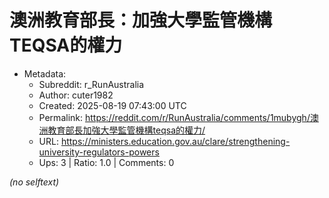# 澳洲教育部長：加強大學監管機構TEQSA的權力

- Metadata:
  - Subreddit: r_RunAustralia
  - Author: cuter1982
  - Created: 2025-08-19 07:43:00 UTC
  - Permalink: https://reddit.com/r/RunAustralia/comments/1mubygh/澳洲教育部長加強大學監管機構teqsa的權力/
  - URL: https://ministers.education.gov.au/clare/strengthening-university-regulators-powers
  - Ups: 3 | Ratio: 1.0 | Comments: 0

_(no selftext)_
